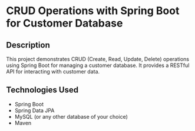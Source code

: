 # CRUD Operations with Spring Boot for Customer Database

## Description

This project demonstrates CRUD (Create, Read, Update, Delete) operations using Spring Boot for managing a customer database. It provides a RESTful API for interacting with customer data.

## Technologies Used

- Spring Boot
- Spring Data JPA
- MySQL (or any other database of your choice)
- Maven 
